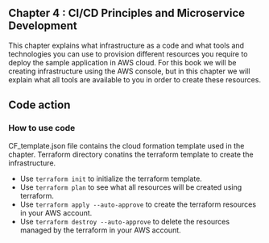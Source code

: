 ## Chapter 4 : CI/CD Principles and Microservice Development
This chapter explains what infrastructure as a code and what tools and technologies you can use to provision different resources you require to deploy the sample application in AWS cloud. For this book we will be creating infrastructure using the AWS console, but in this chapter we will explain what all tools are available to you in order to create these resources.

## Code action
### How to use  code
CF_template.json file contains the cloud formation template used in the chapter. Terraform directory conatins the terraform template to create the infrastructure. 
* Use `terraform init` to initialize the terraform template.
* Use `terraform plan` to see what all resources will be created using terraform.
* Use `terraform apply --auto-approve` to create the terraform resources in your AWS account.
* Use `terraform destroy --auto-approve` to delete the resources managed by the terraform in your AWS account.
